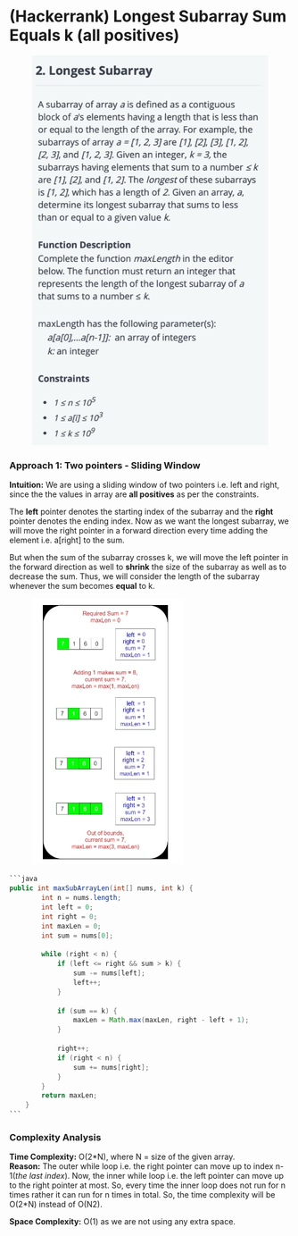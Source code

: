 # (Hackerrank) Longest Subarray Sum Equals k (all positives)

<figure><img src="../../../.gitbook/assets/image (4) (1) (1) (1) (1) (1) (1) (1) (1).png" alt=""><figcaption></figcaption></figure>

### Approach 1: Two pointers - Sliding Window

**Intuition:** We are using a sliding window of two pointers i.e. left and right, since the the values in array are **all positives** as per the constraints.

The **left** pointer denotes the starting index of the subarray and the **right** pointer denotes the ending index. Now as we want the longest subarray, we will move the right pointer in a forward direction every time adding the element i.e. a\[right] to the sum.&#x20;

But when the sum of the subarray crosses k, we will move the left pointer in the forward direction as well to **shrink** the size of the subarray as well as to decrease the sum. Thus, we will consider the length of the subarray whenever the sum becomes **equal** to k.

<figure><img src="../../../.gitbook/assets/image (5) (1) (1) (1) (1) (1) (1) (1).png" alt=""><figcaption></figcaption></figure>

````java
```java
public int maxSubArrayLen(int[] nums, int k) {
        int n = nums.length;
        int left = 0;
        int right = 0;
        int maxLen = 0;
        int sum = nums[0];

        while (right < n) {
            if (left <= right && sum > k) {
                sum -= nums[left];
                left++;
            }

            if (sum == k) {
                maxLen = Math.max(maxLen, right - left + 1);
            }

            right++;
            if (right < n) {
                sum += nums[right];
            }
        }
        return maxLen;
    }
```
````

### Complexity Analysis

**Time Complexity:** O(2\*N), where N = size of the given array.\
**Reason:** The outer while loop i.e. the right pointer can move up to index n-1(_the last index_). Now, the inner while loop i.e. the left pointer can move up to the right pointer at most. So, every time the inner loop does not run for n times rather it can run for n times in total. So, the time complexity will be O(2\*N) instead of O(N2).

**Space Complexity:** O(1) as we are not using any extra space.
